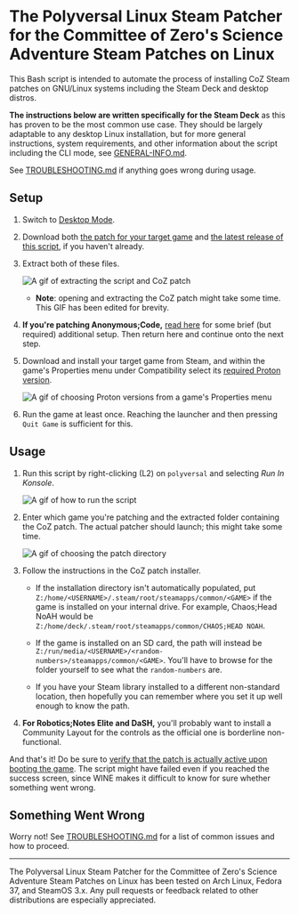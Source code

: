 # The Polyversal Linux Steam Patcher for the Committee of Zero's Science Adventure Steam Patches on Linux

This Bash script is intended to automate the process of installing CoZ Steam patches on GNU/Linux systems including the Steam Deck and desktop distros.

**The instructions below are written specifically for the Steam Deck** as this has proven to be the most common use case. They should be largely adaptable to any desktop Linux installation, but for more general instructions, system requirements, and other information about the script including the CLI mode, see [GENERAL-INFO.md](/docs/GENERAL-INFO.md).

See [TROUBLESHOOTING.md](/docs/TROUBLESHOOTING.md) if anything goes wrong during usage.

## Setup

1. Switch to [Desktop Mode](https://youtu.be/FAf2s99-iik).

1. Download both [the patch for your target game](http://sonome.dareno.me/projects/) and [the latest release of this script](https://github.com/CommitteeOfZero/polyversal-coz-linux-patcher/releases), if you haven't already.

1. Extract both of these files.

   ![A gif of extracting the script and CoZ patch](/assets/gif/unzip.gif "Unzipping the archives")

   - **Note**: opening and extracting the CoZ patch might take some time. This GIF has been edited for brevity.

1. **If you're patching Anonymous;Code,** [read here](/docs/AC.md) for some brief (but required) additional setup. Then return here and continue onto the next step.

1. Download and install your target game from Steam, and within the game's Properties menu under Compatibility select its [required Proton version](/docs/GAMES.md).

   ![A gif of choosing Proton versions from a game's Properties menu](/assets/gif/props-proton.gif "Choosing a Proton version from R;NE's properties")

1. Run the game at least once. Reaching the launcher and then pressing `Quit Game` is sufficient for this.

## Usage

1. Run this script by right-clicking (L2) on `polyversal` and selecting *Run In Konsole*.

   ![A gif of how to run the script](/assets/gif/run-konsole.gif "Running the script")

1. Enter which game you're patching and the extracted folder containing the CoZ patch. The actual patcher should launch; this might take some time.

   ![A gif of choosing the patch directory](/assets/gif/choose.gif "Choosing the game + patch directory")

1. Follow the instructions in the CoZ patch installer.

   - If the installation directory isn't automatically populated, put `Z:/home/<USERNAME>/.steam/root/steamapps/common/<GAME>` if the game is installed on your internal drive. For example, Chaos;Head NoAH would be `Z:/home/deck/.steam/root/steamapps/common/CHAOS;HEAD NOAH`.

   - If the game is installed on an SD card, the path will instead be `Z:/run/media/<USERNAME>/<random-numbers>/steamapps/common/<GAME>`. You'll have to browse for the folder yourself to see what the `random-numbers` are.

   - If you have your Steam library installed to a different non-standard location, then hopefully you can remember where you set it up well enough to know the path.

1. **For Robotics;Notes Elite and DaSH,** you'll probably want to install a Community Layout for the controls as the official one is borderline non-functional.

And that's it! Do be sure to [verify that the patch is actually active upon booting the game](/docs/VERIFY.md). The script might have failed even if you reached the success screen, since WINE makes it difficult to know for sure whether something went wrong.

## Something Went Wrong

Worry not! See [TROUBLESHOOTING.md](/docs/TROUBLESHOOTING.md) for a list of common issues and how to proceed.

------------

The Polyversal Linux Steam Patcher for the Committee of Zero's Science Adventure Steam Patches on Linux has been tested on Arch Linux, Fedora 37, and SteamOS 3.x. Any pull requests or feedback related to other distributions are especially appreciated.
